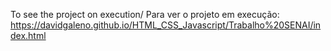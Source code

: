To see the project on execution/ Para ver o projeto em execução: https://davidgaleno.github.io/HTML_CSS_Javascript/Trabalho%20SENAI/index.html
